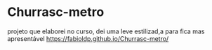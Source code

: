 # Churrasc-metro
projeto que elaborei no curso, dei uma leve estilizad,a para fica mas apresentável
https://fabioldp.github.io/Churrasc-metro/
